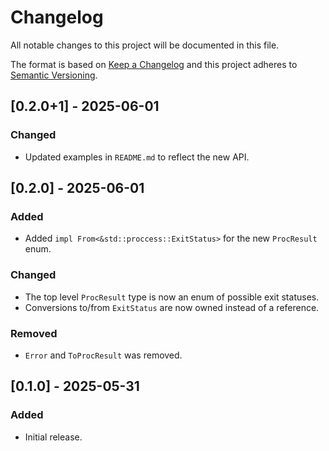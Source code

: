 # Changelog

All notable changes to this project will be documented in this file.

The format is based on [Keep a Changelog](http://keepachangelog.com/en/1.0.0/)
and this project adheres to [Semantic Versioning](https://semver.org/spec/v2.0.0.html).

## [0.2.0+1] - 2025-06-01

### Changed

- Updated examples in `README.md` to reflect the new API.

## [0.2.0] - 2025-06-01

### Added

- Added `impl From<&std::proccess::ExitStatus>` for the new `ProcResult` enum.

### Changed

- The top level `ProcResult` type is now an enum of possible exit statuses.
- Conversions to/from `ExitStatus` are now owned instead of a reference.

### Removed

- `Error` and `ToProcResult` was removed.

## [0.1.0] - 2025-05-31

### Added

- Initial release.
